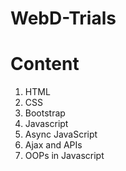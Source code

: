 # WebD-Trials
# Content 
1. HTML
2. CSS
3. Bootstrap
4. Javascript
5. Async JavaScript
6. Ajax and APIs
7. OOPs in Javascript
